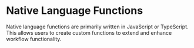 # Native Language Functions

Native language functions are primarily written in JavaScript or TypeScript. This allows users to create custom functions to extend and enhance workflow functionality.